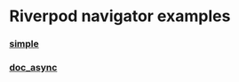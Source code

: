 # Riverpod navigator examples

### [simple](riverpod_navigator_example/build/web/index.html)
### [doc_async](doc_async/index.html)
